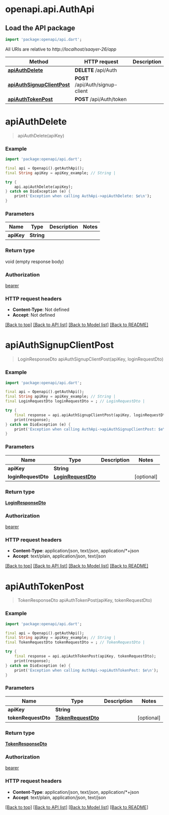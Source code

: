 # openapi.api.AuthApi

## Load the API package
```dart
import 'package:openapi/api.dart';
```

All URIs are relative to *http://localhost/saayer-26/app*

Method | HTTP request | Description
------------- | ------------- | -------------
[**apiAuthDelete**](AuthApi.md#apiauthdelete) | **DELETE** /api/Auth | 
[**apiAuthSignupClientPost**](AuthApi.md#apiauthsignupclientpost) | **POST** /api/Auth/signup-client | 
[**apiAuthTokenPost**](AuthApi.md#apiauthtokenpost) | **POST** /api/Auth/token | 


# **apiAuthDelete**
> apiAuthDelete(apiKey)



### Example
```dart
import 'package:openapi/api.dart';

final api = Openapi().getAuthApi();
final String apiKey = apiKey_example; // String | 

try {
    api.apiAuthDelete(apiKey);
} catch on DioException (e) {
    print('Exception when calling AuthApi->apiAuthDelete: $e\n');
}
```

### Parameters

Name | Type | Description  | Notes
------------- | ------------- | ------------- | -------------
 **apiKey** | **String**|  | 

### Return type

void (empty response body)

### Authorization

[bearer](../README.md#bearer)

### HTTP request headers

 - **Content-Type**: Not defined
 - **Accept**: Not defined

[[Back to top]](#) [[Back to API list]](../README.md#documentation-for-api-endpoints) [[Back to Model list]](../README.md#documentation-for-models) [[Back to README]](../README.md)

# **apiAuthSignupClientPost**
> LoginResponseDto apiAuthSignupClientPost(apiKey, loginRequestDto)



### Example
```dart
import 'package:openapi/api.dart';

final api = Openapi().getAuthApi();
final String apiKey = apiKey_example; // String | 
final LoginRequestDto loginRequestDto = ; // LoginRequestDto | 

try {
    final response = api.apiAuthSignupClientPost(apiKey, loginRequestDto);
    print(response);
} catch on DioException (e) {
    print('Exception when calling AuthApi->apiAuthSignupClientPost: $e\n');
}
```

### Parameters

Name | Type | Description  | Notes
------------- | ------------- | ------------- | -------------
 **apiKey** | **String**|  | 
 **loginRequestDto** | [**LoginRequestDto**](LoginRequestDto.md)|  | [optional] 

### Return type

[**LoginResponseDto**](LoginResponseDto.md)

### Authorization

[bearer](../README.md#bearer)

### HTTP request headers

 - **Content-Type**: application/json, text/json, application/*+json
 - **Accept**: text/plain, application/json, text/json

[[Back to top]](#) [[Back to API list]](../README.md#documentation-for-api-endpoints) [[Back to Model list]](../README.md#documentation-for-models) [[Back to README]](../README.md)

# **apiAuthTokenPost**
> TokenResponseDto apiAuthTokenPost(apiKey, tokenRequestDto)



### Example
```dart
import 'package:openapi/api.dart';

final api = Openapi().getAuthApi();
final String apiKey = apiKey_example; // String | 
final TokenRequestDto tokenRequestDto = ; // TokenRequestDto | 

try {
    final response = api.apiAuthTokenPost(apiKey, tokenRequestDto);
    print(response);
} catch on DioException (e) {
    print('Exception when calling AuthApi->apiAuthTokenPost: $e\n');
}
```

### Parameters

Name | Type | Description  | Notes
------------- | ------------- | ------------- | -------------
 **apiKey** | **String**|  | 
 **tokenRequestDto** | [**TokenRequestDto**](TokenRequestDto.md)|  | [optional] 

### Return type

[**TokenResponseDto**](TokenResponseDto.md)

### Authorization

[bearer](../README.md#bearer)

### HTTP request headers

 - **Content-Type**: application/json, text/json, application/*+json
 - **Accept**: text/plain, application/json, text/json

[[Back to top]](#) [[Back to API list]](../README.md#documentation-for-api-endpoints) [[Back to Model list]](../README.md#documentation-for-models) [[Back to README]](../README.md)

